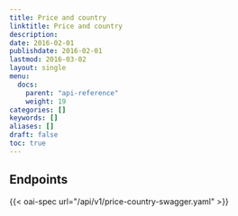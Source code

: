 ```yaml
---
title: Price and country
linktitle: Price and country
description: 
date: 2016-02-01
publishdate: 2016-02-01
lastmod: 2016-03-02
layout: single
menu:
  docs:
    parent: "api-reference"
    weight: 19
categories: []
keywords: []
aliases: []
draft: false
toc: true
---
```


## Endpoints

{{< oai-spec url="/api/v1/price-country-swagger.yaml" >}}